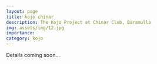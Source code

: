 ```yaml
---
layout: page
title: kojo chinar
description: The Kojo Project at Chinar Club, Baramulla
img: assets/img/12.jpg
importance:
category: kojo
---
```


Details coming soon...